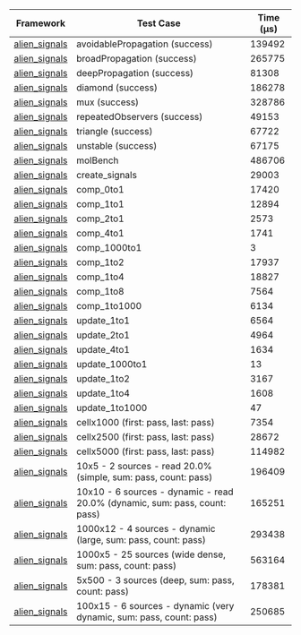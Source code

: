 | Framework | Test Case | Time (μs) |
| --- | --- | --- |
| [alien_signals](https://github.com/medz/alien-signals-dart) | avoidablePropagation (success) | 139492 |
| [alien_signals](https://github.com/medz/alien-signals-dart) | broadPropagation (success) | 265775 |
| [alien_signals](https://github.com/medz/alien-signals-dart) | deepPropagation (success) | 81308 |
| [alien_signals](https://github.com/medz/alien-signals-dart) | diamond (success) | 186278 |
| [alien_signals](https://github.com/medz/alien-signals-dart) | mux (success) | 328786 |
| [alien_signals](https://github.com/medz/alien-signals-dart) | repeatedObservers (success) | 49153 |
| [alien_signals](https://github.com/medz/alien-signals-dart) | triangle (success) | 67722 |
| [alien_signals](https://github.com/medz/alien-signals-dart) | unstable (success) | 67175 |
| [alien_signals](https://github.com/medz/alien-signals-dart) | molBench | 486706 |
| [alien_signals](https://github.com/medz/alien-signals-dart) | create_signals | 29003 |
| [alien_signals](https://github.com/medz/alien-signals-dart) | comp_0to1 | 17420 |
| [alien_signals](https://github.com/medz/alien-signals-dart) | comp_1to1 | 12894 |
| [alien_signals](https://github.com/medz/alien-signals-dart) | comp_2to1 | 2573 |
| [alien_signals](https://github.com/medz/alien-signals-dart) | comp_4to1 | 1741 |
| [alien_signals](https://github.com/medz/alien-signals-dart) | comp_1000to1 | 3 |
| [alien_signals](https://github.com/medz/alien-signals-dart) | comp_1to2 | 17937 |
| [alien_signals](https://github.com/medz/alien-signals-dart) | comp_1to4 | 18827 |
| [alien_signals](https://github.com/medz/alien-signals-dart) | comp_1to8 | 7564 |
| [alien_signals](https://github.com/medz/alien-signals-dart) | comp_1to1000 | 6134 |
| [alien_signals](https://github.com/medz/alien-signals-dart) | update_1to1 | 6564 |
| [alien_signals](https://github.com/medz/alien-signals-dart) | update_2to1 | 4964 |
| [alien_signals](https://github.com/medz/alien-signals-dart) | update_4to1 | 1634 |
| [alien_signals](https://github.com/medz/alien-signals-dart) | update_1000to1 | 13 |
| [alien_signals](https://github.com/medz/alien-signals-dart) | update_1to2 | 3167 |
| [alien_signals](https://github.com/medz/alien-signals-dart) | update_1to4 | 1608 |
| [alien_signals](https://github.com/medz/alien-signals-dart) | update_1to1000 | 47 |
| [alien_signals](https://github.com/medz/alien-signals-dart) | cellx1000 (first: pass, last: pass) | 7354 |
| [alien_signals](https://github.com/medz/alien-signals-dart) | cellx2500 (first: pass, last: pass) | 28672 |
| [alien_signals](https://github.com/medz/alien-signals-dart) | cellx5000 (first: pass, last: pass) | 114982 |
| [alien_signals](https://github.com/medz/alien-signals-dart) | 10x5 - 2 sources - read 20.0% (simple, sum: pass, count: pass) | 196409 |
| [alien_signals](https://github.com/medz/alien-signals-dart) | 10x10 - 6 sources - dynamic - read 20.0% (dynamic, sum: pass, count: pass) | 165251 |
| [alien_signals](https://github.com/medz/alien-signals-dart) | 1000x12 - 4 sources - dynamic (large, sum: pass, count: pass) | 293438 |
| [alien_signals](https://github.com/medz/alien-signals-dart) | 1000x5 - 25 sources (wide dense, sum: pass, count: pass) | 563164 |
| [alien_signals](https://github.com/medz/alien-signals-dart) | 5x500 - 3 sources (deep, sum: pass, count: pass) | 178381 |
| [alien_signals](https://github.com/medz/alien-signals-dart) | 100x15 - 6 sources - dynamic (very dynamic, sum: pass, count: pass) | 250685 |

